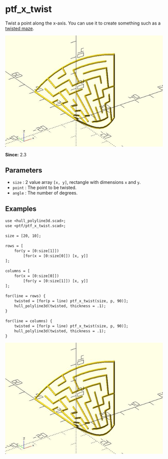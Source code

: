 # ptf_x_twist

Twist a point along the x-axis. You can use it to create something such as a [twisted maze](https://github.com/JustinSDK/dotSCAD/blob/master/examples/maze/twisted_maze.scad).

![ptf_x_twist](images/lib2x-ptf_x_twist-2.JPG)

**Since:** 2.3

## Parameters

- `size` : 2 value array `[x, y]`, rectangle with dimensions `x` and `y`.
- `point` : The point to be twisted.
- `angle` : The number of degrees.

## Examples

    use <hull_polyline3d.scad>;
    use <ptf/ptf_x_twist.scad>;

    size = [20, 10];

    rows = [
        for(y = [0:size[1]])
            [for(x = [0:size[0]]) [x, y]]
    ];

    columns = [
        for(x = [0:size[0]])
            [for(y = [0:size[1]]) [x, y]]
    ];

    for(line = rows) {
        twisted = [for(p = line) ptf_x_twist(size, p, 90)];
        hull_polyline3d(twisted, thickness = .1);
    }

    for(line = columns) {
        twisted = [for(p = line) ptf_x_twist(size, p, 90)];
        hull_polyline3d(twisted, thickness = .1);
    }

![ptf_x_twist](images/lib2x-ptf_x_twist-2.JPG)
